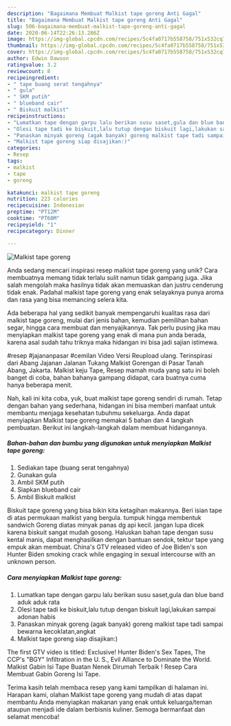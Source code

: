```yaml
---
description: "Bagaimana Membuat Malkist tape goreng Anti Gagal"
title: "Bagaimana Membuat Malkist tape goreng Anti Gagal"
slug: 506-bagaimana-membuat-malkist-tape-goreng-anti-gagal
date: 2020-06-14T22:26:13.286Z
image: https://img-global.cpcdn.com/recipes/5c4fa0717b558758/751x532cq70/malkist-tape-goreng-foto-resep-utama.jpg
thumbnail: https://img-global.cpcdn.com/recipes/5c4fa0717b558758/751x532cq70/malkist-tape-goreng-foto-resep-utama.jpg
cover: https://img-global.cpcdn.com/recipes/5c4fa0717b558758/751x532cq70/malkist-tape-goreng-foto-resep-utama.jpg
author: Edwin Dawson
ratingvalue: 3.2
reviewcount: 8
recipeingredient:
- " tape buang serat tengahnya"
- " gula"
- " SKM putih"
- " blueband cair"
- " Biskuit malkist"
recipeinstructions:
- "Lumatkan tape dengan garpu lalu berikan susu saset,gula dan blue band aduk aduk rata"
- "Olesi tape tadi ke biskuit,lalu tutup dengan biskuit lagi,lakukan sampai adonan habis"
- "Panaskan minyak goreng (agak banyak) goreng malkist tape tadi sampai bewarna kecoklatan,angkat"
- "Malkist tape goreng siap disajikan:)"
categories:
- Resep
tags:
- malkist
- tape
- goreng

katakunci: malkist tape goreng 
nutrition: 223 calories
recipecuisine: Indonesian
preptime: "PT12M"
cooktime: "PT60M"
recipeyield: "1"
recipecategory: Dinner

---
```



![Malkist tape goreng](https://img-global.cpcdn.com/recipes/5c4fa0717b558758/751x532cq70/malkist-tape-goreng-foto-resep-utama.jpg)

Anda sedang mencari inspirasi resep malkist tape goreng yang unik? Cara membuatnya memang tidak terlalu sulit namun tidak gampang juga. Jika salah mengolah maka hasilnya tidak akan memuaskan dan justru cenderung tidak enak. Padahal malkist tape goreng yang enak selayaknya punya aroma dan rasa yang bisa memancing selera kita.

Ada beberapa hal yang sedikit banyak mempengaruhi kualitas rasa dari malkist tape goreng, mulai dari jenis bahan, kemudian pemilihan bahan segar, hingga cara membuat dan menyajikannya. Tak perlu pusing jika mau menyiapkan malkist tape goreng yang enak di mana pun anda berada, karena asal sudah tahu triknya maka hidangan ini bisa jadi sajian istimewa.

#resep #jajananpasar #cemilan Video Versi Reupload ulang. Terinspirasi dari Abang Jajanan Jalanan Tukang Malkist Gorengan di Pasar Tanah Abang, Jakarta. Malkist keju Tape, Resep mamah muda yang satu ini boleh banget di coba, bahan bahanya gampang didapat, cara buatnya cuma hanya beberapa menit.


Nah, kali ini kita coba, yuk, buat malkist tape goreng sendiri di rumah. Tetap dengan bahan yang sederhana, hidangan ini bisa memberi manfaat untuk membantu menjaga kesehatan tubuhmu sekeluarga. Anda dapat menyiapkan Malkist tape goreng memakai 5 bahan dan 4 langkah pembuatan. Berikut ini langkah-langkah dalam membuat hidangannya.

<!--inarticleads1-->

##### Bahan-bahan dan bumbu yang digunakan untuk menyiapkan Malkist tape goreng:

1. Sediakan  tape (buang serat tengahnya)
1. Gunakan  gula
1. Ambil  SKM putih
1. Siapkan  blueband cair
1. Ambil  Biskuit malkist


Biskuit tape goreng yang bisa bikin kita ketagihan makannya. Beri isian tape di atas permukaan malkist yang bergula. tumpuk hingga membentuk sandwich Goreng diatas minyak panas dg api kecil. jangan lupa dicek karena biskuit sangat mudah gosong. Haluskan bahan tape dengan susu kental manis, dapat menghasilkan dengan bantuan sendok, tektur tape yang empuk akan membuat. China&#39;s GTV released video of Joe Biden&#39;s son Hunter Biden smoking crack while engaging in sexual intercourse with an unknown person. 

<!--inarticleads2-->

##### Cara menyiapkan Malkist tape goreng:

1. Lumatkan tape dengan garpu lalu berikan susu saset,gula dan blue band aduk aduk rata
1. Olesi tape tadi ke biskuit,lalu tutup dengan biskuit lagi,lakukan sampai adonan habis
1. Panaskan minyak goreng (agak banyak) goreng malkist tape tadi sampai bewarna kecoklatan,angkat
1. Malkist tape goreng siap disajikan:)


The first GTV video is titled: Exclusive! Hunter Biden&#39;s Sex Tapes, The CCP&#39;s &#34;BGY&#34; Infiltration in the U. S., Evil Alliance to Dominate the World. Malkist Gabin Isi Tape Buatan Nenek Dirumah Terbaik ! Resep Cara Membuat Gabin Goreng Isi Tape. 

Terima kasih telah membaca resep yang kami tampilkan di halaman ini. Harapan kami, olahan Malkist tape goreng yang mudah di atas dapat membantu Anda menyiapkan makanan yang enak untuk keluarga/teman ataupun menjadi ide dalam berbisnis kuliner. Semoga bermanfaat dan selamat mencoba!
